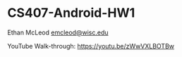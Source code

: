 # CS407-Android-HW1

Ethan McLeod
emcleod@wisc.edu

YouTube Walk-through: https://youtu.be/zWwVXLBOTBw
